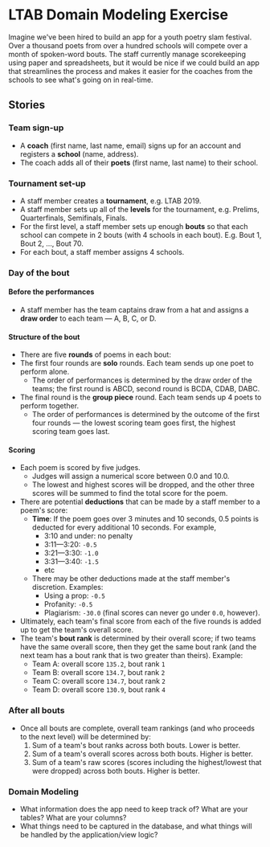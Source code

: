 # LTAB Domain Modeling Exercise

Imagine we've been hired to build an app for a youth poetry slam festival. Over a thousand poets from over a hundred schools will compete over a month of spoken-word bouts. The staff currently manage scorekeeping using paper and spreadsheets, but it would be nice if we could build an app that streamlines the process and makes it easier for the coaches from the schools to see what's going on in real-time.

## Stories

### Team sign-up

 - A **coach** (first name, last name, email) signs up for an account and registers a **school** (name, address).
 - The coach adds all of their **poets** (first name, last name) to their school.

### Tournament set-up

 - A staff member creates a **tournament**, e.g. LTAB 2019.
 - A staff member sets up all of the **levels** for the tournament, e.g. Prelims, Quarterfinals, Semifinals, Finals.
 - For the first level, a staff member sets up enough **bouts** so that each school can compete in 2 bouts (with 4 schools in each bout). E.g. Bout 1, Bout 2, ..., Bout 70.
 - For each bout, a staff member assigns 4 schools.

### Day of the bout

#### Before the performances

 - A staff member has the team captains draw from a hat and assigns a **draw order** to each team — A, B, C, or D.
 
#### Structure of the bout

 - There are five **rounds** of poems in each bout:
 - The first four rounds are **solo** rounds. Each team sends up one poet to perform alone.
    - The order of performances is determined by the draw order of the teams; the first round is ABCD, second round is BCDA, CDAB, DABC.
 - The final round is the **group piece** round. Each team sends up 4 poets to perform together.
    - The order of performances is determined by the outcome of the first four rounds — the lowest scoring team goes first, the highest scoring team goes last.

#### Scoring

 - Each poem is scored by five judges.
    - Judges will assign a numerical score between 0.0 and 10.0.
    - The lowest and highest scores will be dropped, and the other three scores will be summed to find the total score for the poem.
 - There are potential **deductions** that can be made by a staff member to a poem's score:
    - **Time**: If the poem goes over 3 minutes and 10 seconds, 0.5 points is deducted for every additional 10 seconds. For example,
        - 3:10 and under: no penalty
        - 3:11—3:20: `-0.5`
        - 3:21—3:30: `-1.0`
        - 3:31—3:40: `-1.5`
        - etc
    - There may be other deductions made at the staff member's discretion. Examples:
        - Using a prop: `-0.5`
        - Profanity: `-0.5`
        - Plagiarism: `-30.0` (final scores can never go under `0.0`, however).
 - Ultimately, each team's final score from each of the five rounds is added up to get the team's overall score.
 - The team's **bout rank** is determined by their overall score; if two teams have the same overall score, then they get the same bout rank (and the next team has a bout rank that is two greater than theirs). Example:
    - Team A: overall score `135.2`, bout rank `1`
    - Team B: overall score `134.7`, bout rank `2`
    - Team C: overall score `134.7`, bout rank `2`
    - Team D: overall score `130.9`, bout rank `4`

### After all bouts

 - Once all bouts are complete, overall team rankings (and who proceeds to the next level) will be determined by:
    1. Sum of a team's bout ranks across both bouts. Lower is better.
    2. Sum of a team's overall scores across both bouts. Higher is better.
    3. Sum of a team's raw scores (scores including the highest/lowest that were dropped) across both bouts. Higher is better.

### Domain Modeling

 - What information does the app need to keep track of? What are your tables? What are your columns?
 - What things need to be captured in the database, and what things will be handled by the application/view logic?
